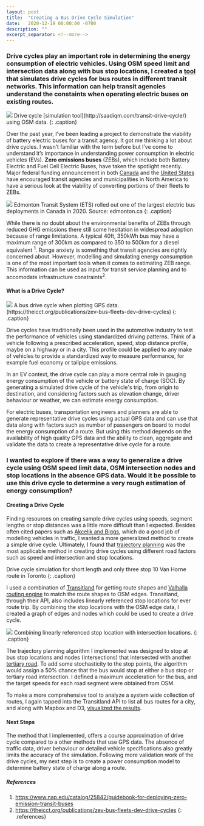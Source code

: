 ```yaml
---
layout: post
title:  "Creating a Bus Drive Cycle Simulation"
date:   2020-12-19 00:00:00 -0700
description: ""
excerpt_separator: <!--more-->
---
```


### Drive cycles play an important role in determining the energy consumption of electric vehicles. Using OSM speed limit and intersection data along with bus stop locations, I created a [tool](http://saadiqm.com/transit-drive-cycle/) that simulates drive cycles for bus routes in different transit networks. This information can help transit agencies understand the constaints when operating electric buses on existing routes.

<!--more-->

<style>
.caption {
  font-size: 13px;
  font-style: italic;
  margin-top:0px;
  text-align: left;
}

.references {
  font-size: 12px;
}


</style>

<img src="{{site.baseurl}}/assets/img/drive_cycle_screen.gif">
Drive cycle [simulation tool](http://saadiqm.com/transit-drive-cycle/) using OSM data.
{: .caption}

Over the past year, I’ve been leading a project to demonstrate the viability of battery electric buses for a transit agency. It got me thinking a lot about drive cycles. I wasn’t familiar with the term before but I’ve come to understand it’s importance in understanding power consumption in electric vehicles (EVs). **Zero emissions buses** (ZEBs), which include both Battery Electric and Fuel Cell Electric Buses, have taken the spotlight recently. Major federal funding announcement in both [Canada](https://electricautonomy.ca/2020/10/01/federal-investment-zev-bus-charging/) and the [United States](https://www.transit.dot.gov/about/news/us-department-transportation-announces-130-million-grants-nationwide-projects-expand#:~:text=WASHINGTON%20%E2%80%93%20The%20U.S.%20Department%20of,purchase%20or%20lease%20of%20zero%2D) have encouraged transit agencies and municipalities in North America to have a serious look at the viability of converting portions of their fleets to ZEBs. 

<img src="{{site.baseurl}}/assets/img/edmonton_bus.jpg">
Edmonton Transit System (ETS) rolled out one of the largest electric bus deployments in Canada in 2020. Source: edmonton.ca
{: .caption}

While there is no doubt about the environmental benefits of ZEBs through reduced GHG emissions there still some hesitation in widespread adoption because of range limitations. A typical 40ft, 350kWh bus may have a maximum range of 300km as compared to 350 to 500km for a diesel equivalent <sup>1</sup>. Range anxiety is something that transit agencies are rightly concerned about. However, modelling and simulating energy consumption is one of the most important tools when it comes to estimating ZEB range. This information can be used as input for transit service planning and to accomodate infrastructure constraints<sup>2</sup>.  

#### What is a Drive Cycle?

<img src="{{site.baseurl}}/assets/img/banglore_drive_cycle.png">
A bus drive cycle when plotting GPS data. (https://theicct.org/publications/zev-bus-fleets-dev-drive-cycles)
{: .caption}


Drive cycles have traditionally been used in the automotive industry to test the performance of vehicles using standardized driving patterns. Think of a vehicle following a prescribed acceleration, speed, stop distance profile, maybe on a highway or in a city. This profile could be applied to any make of vehicles to provide a standardized way to measure performance, for example fuel economy or tailpipe emissions.

In an EV context, the drive cycle can play a more central role in gauging energy consumption of the vehicle or battery state of charge (SOC). By generating a simulated drive cycle of the vehicle's trip, from origin to destination, and considering factors such as elevation change, driver behaviour or weather, we can estimate energy consumption.

For electric buses, transportation engineers and planners are able to generate representative drive cycles using actual GPS data and can use that data along with factors such as number of passengers on board to model the energy consumption of a route. But using this method depends on the availability of high quality GPS data and the ability to clean, aggregate and validate the data to create a representative drive cycle for a route.

### I wanted to explore if there was a way to generalize a drive cycle using OSM speed limit data, OSM intersection nodes and stop locations in the absence GPS data. Would it be possible to use this drive cycle to determine a very rough estimation of energy consumption? 

#### Creating a Drive Cycle

Finding resources on creating sample drive cycles using speeds, segment lengths or stop distances was a little more difficult than I expected. Besides often cited papers such as [Akcelik and Biggs](https://www.jstor.org/stable/25768250?seq=1#metadata_info_tab_contents), which do a good job of modelling vehicles in traffic, I wanted a more generalized method to create a simple drive cycle. Ultimately, I found that [trajectory planning](https://en.wikibooks.org/wiki/Robotics/Navigation/Trajectory_Planning#:~:text=Trajectory%20planning%20is%20sometimes%20referred,velocity%2C%20time%2C%20and%20kinematics) was the most applicable method in creating drive cycles using different road factors such as speed and intersection and stop locations.

<div id="container" class="svg-container"></div>
Drive cycle simulation for short length and only three stop 10 Van Horne route in Toronto
{: .caption}

I used a combination of [Transitland](https://www.transit.land/) for getting route shapes and [Valhalla routing engine](https://github.com/valhalla/valhalla) to match the route shapes to OSM edges. Transitland, through their API, also includes linearly referenced stop locations for ever route trip. By combining the stop locations with the OSM edge data, I created a graph of edges and nodes which could be used to create a drive cycle. 

<img src="{{site.baseurl}}/assets/img/Drive_Cycle.png">
Combining linearly referenced stop location with intersection locations.
{: .caption}

The trajectory planning algorithm I implemented was designed to stop at bus stop locations and nodes (intersections) that intersected with another [tertiary road](https://wiki.openstreetmap.org/wiki/Tag:highway%3Dtertiary). To add some stochasticity to the stop points, the algorithm would assign a 50% chance that the bus would stop at either a bus stop or tertiary road intersection. I defined a maximum acceleration for the bus, and the target speeds for each road segment were obtained from OSM. 

To make a more comprehensive tool to analyze a system wide collection of routes, I again tapped into the Transitland API to list all bus routes for a city, and along with Mapbox and D3, [visualized the results](http://saadiqm.com/transit-drive-cycle/). 

#### Next Steps

The method that I implemented, offers a course approximation of drive cycle compared to a other methods that use GPS data. The absence of traffic data, driver behaviour or detailed vehicle specifications also greatly limits the accuracy of the simulation. Following more validation work of the drive cycles, my next step is to create a power consumption model to determine battery state of charge along a route. 


##### References
1.	https://www.nap.edu/catalog/25842/guidebook-for-deploying-zero-emission-transit-buses
2.	https://theicct.org/publications/zev-bus-fleets-dev-drive-cycles
{: .references}

<script src="https://d3js.org/d3.v6.min.js"></script>
<script src="{{site.url}}/assets/js/2020_12_15_drivecycle.js"></script>


